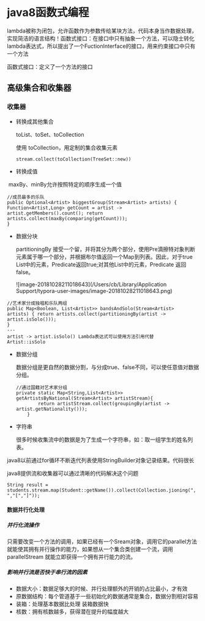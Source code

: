 # java8函数式编程

lambda被称为闭包，允许函数作为参数传给某块方法，代码本身当作数据处理，实现简洁的语言结构！函数式接口：在接口中只有抽象一个方法，可以隐士转化lambda表达式，所以提出了一个FuctionInterface的接口，用来约束接口中只有一个方法

函数式接口：定义了一个方法的接口

## 高级集合和收集器

### 收集器

* 转换成其他集合

  toList、toSet、toCollection 

  使用 toCollection，用定制的集合收集元素

  `stream.collect(toCollection(TreeSet::new))`

* 转换成值

​      maxBy、minBy允许按照特定的顺序生成一个值

```找出成员最多的乐队
//成员最多的乐队
public Optional<Artist> biggestGroup(Stream<Artist> artists) { Function<Artist,Long> getCount = artist -> artist.getMembers().count(); return artists.collect(maxBy(comparing(getCount)));
}
```

* 数据分块

  partitioningBy 接受一个留，并将其分为两个部分，使用Pre滴擦特对象判断元素属于哪一个部分，并根据布尔值返回一个Map到列表。因此，对于true List中的元素，Predicate返回true;对其他List中的元素，Predicate 返回 false。

  ![image-20181028211018643](/Users/cb/Library/Application Support/typora-user-images/image-20181028211018643.png)



```
//艺术家分成独唱和乐队两组
public Map<Boolean, List<Artist>> bandsAndSolo(Stream<Artist>       artists) { return artists.collect(partitioningBy(artist -> artist.isSolo()));
}
---
artist -> artist.isSolo() Lambda表达式可以使用方法引用代替 
Artist::isSolo
```



* 数据分组

  数据分组是更自然的数据分割，与分成true、false不同，可以使任意值对数据分组。

  ```
  //通过国籍对艺术家分组
  private static Map<String,List<Artist>> getArtistsByNational(Stream<Artist> artistStream){
          return artistStream.collect(groupingBy(artist -> artist.getNationality()));
      }
  ```




* 字符串

  很多时候收集流中的数据是为了生成一个字符串，如：取一组学生的姓名列表。

java8以前通过for循环不断迭代列表使用StringBuilder对象记录结果。代码很长

java8提供流和收集器可以通过清晰的代码解决这个问题

```
String result = students.stream.map(Student::getName()).collect(Collection.jioning(", ","[","]"));
```





#### 数据并行化处理

##### 并行化流操作

只需要改变一个方法的调用，如果已经有一个Sream对象，调用它的parallel方法就能使其拥有并行操作的能力，如果想从一个集合类创建一个流，调用parallelStream 就能立即获得一个拥有并行能力的流。





##### 影响并行流是否快于串行流的因素

* 数据大小：数据足够大的时候、并行处理额外的开销的占比最小，才有效
* 原数据结构：每个管道基于一些初始化的数据通常是集合，数据分割相对容易
* 装箱：处理基本数据比处理 装箱数据快
* 核数：拥有核数越多，获得潜在提升的幅度越大















